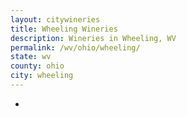 ```yaml
---
layout: citywineries
title: Wheeling Wineries
description: Wineries in Wheeling, WV
permalink: /wv/ohio/wheeling/
state: wv
county: ohio
city: wheeling
---
```

-
